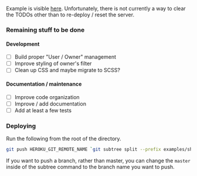Example is visible [here](https://limitless-dusk-45367.herokuapp.com/).
Unfortunately, there is not currently a way to clear the TODOs other than to re-deploy / reset the server.

### Remaining stuff to be done
#### Development
- [ ] Build proper "User / Owner" management
- [ ] Improve styling of owner's filter
- [ ] Clean up CSS and maybe migrate to SCSS?

#### Documentation / maintenance
- [ ] Improve code organization
- [ ] Improve / add documentation
- [ ] Add at least a few tests

### Deploying
Run the following from the root of the directory.
```sh
git push HEROKU_GIT_REMOTE_NAME `git subtree split --prefix examples/shared-todo master`:master --force
```

If you want to push a branch, rather than master, you can change the `master` inside of the subtree command to the branch name you want to push.
